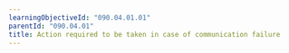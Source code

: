 ```yaml
---
learningObjectiveId: "090.04.01.01"
parentId: "090.04.01"
title: Action required to be taken in case of communication failure
---
```

